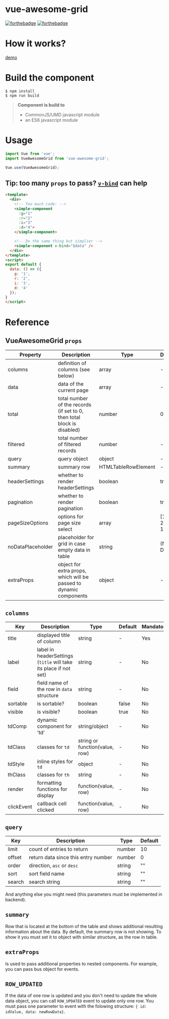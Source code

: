 # vue-awesome-grid

[![forthebadge](https://forthebadge.com/images/badges/made-with-vue.svg)](https://forthebadge.com)
[![forthebadge](https://forthebadge.com/images/badges/built-with-love.svg)](https://forthebadge.com)


# How it works?
[demo](https://meold.github.io/vue-awesome-grid/)

# Build the component

```
$ npm install
$ npm run build
```

> **Component is build to**
> - CommonJS/UMD javascript module
> - an ES6 javascript module

# Usage

```js
import Vue from 'vue';
import VueAwesomeGrid from 'vue-awesome-grid';

Vue.use(VueAwesomeGrid);
```

## Tip: too many `props` to pass? [`v-bind`](https://vuejs.org/v2/api/#v-bind) can help

```html
<template>
  <div>
    <!-- Too much code: -->
    <simple-component
      :g="1"
      :r="2"
      :i="3"
      :d="4">
    </simple-component>

    <!-- Do the same thing but simplier -->
    <simple-component v-bind="$data" />
  </div>
</template>
<script>
export default {
  data: () => ({
    g: '1',
    r: '2',
    i: '3',
    d: '4'
  });
}
</script>
```


# Reference

## VueAwesomeGrid `props`

| Property | Description | Type| Default | Mandatory |
|---|---|---|---|---|
| columns | definition of columns (see below) | array | - | Yes |
| data | data of the current page | array | - | Yes |
| total | total number of the records (if set to 0, then total block is disabled) | number | 0 | Yes |
| filtered | total number of filtered records | number | - | No |
| query | query object | object | - | Yes |
| summary | summary row | HTMLTableRowElement | - | No |
| headerSettings | whether to render headerSettings | boolean | true | No |
| pagination | whether to render pagination | boolean | true | No |
| pageSizeOptions | options for page size select | array | [10, 25, 100] | No |
| noDataPlaceholder | placeholder for grid in case empty data in table | string | (No Data) | No |
| extraProps | object for extra props, which will be passed to dynamic components | object | - | No |

## `columns`

| Key | Description | Type | Default | Mandatory |
|---|---|---|---|---|
| title | displayed title of column | string | - | Yes |
| label | label in headerSettings (`title` will take its place if not set) | string | - | No |
| field | field name of the row in `data` structure | string | - | No |
| sortable | is sortable? | boolean | false | No |
| visible | is visible? | boolean | true | No |
| tdComp | dynamic component for 'td' | string/object | - | No |
| tdClass | classes for `td` | string or function(value, row) | - | No |
| tdStyle | inline styles for `td` | object | - | No |
| thClass | classes for `th` | string | - | No |
| render | formatting functions for display | function(value, row) | - | No |
| clickEvent | callback cell clicked | function(value, row) | - | No |

## `query`

| Key | Description | Type | Default |
|---|---|---|---|
| limit | count of entries to return | number | 10 |
| offset | return data since this entry number | number | 0 |
| order | direction, `asc` or `desc` | string | "" |
| sort | sort field name | string | "" |
| search | search string | string | "" |

And anything else you might need (this parameters must be implemented in backend).

## `summary`

Row that is located at the bottom of the table and shows additional resulting information about the data.
By default, the summary row is not showing.
To show it you must set it to object with similar structure, as the row in table.

## `extraProps`

Is used to pass additional properties to nested components.
For example, you can pass bus object for events.

## `ROW_UPDATED`

If the data of one row is updated and you don't need to update the whole data object, you can call `ROW_UPDATED` event to update only one row.
You must pass one parameter to event with the folowing structure: `{ id: idValue, data: newRowData}`.
